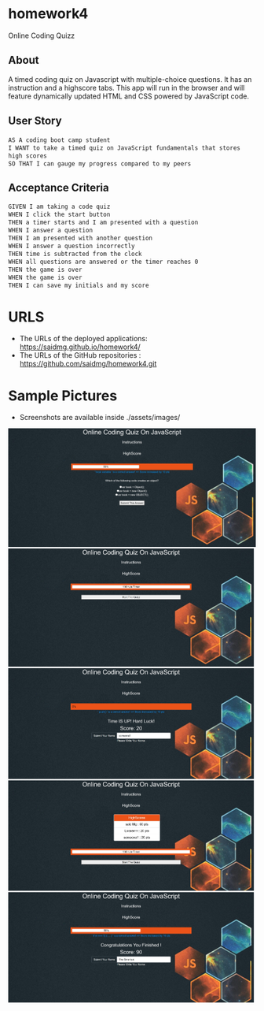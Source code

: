 # homework4
Online Coding Quizz

## About

A timed coding quiz on Javascript with multiple-choice questions. It has an instruction and a highscore tabs. This app will run in the browser and will feature dynamically updated HTML and CSS powered by JavaScript code.

## User Story

```
AS A coding boot camp student
I WANT to take a timed quiz on JavaScript fundamentals that stores high scores
SO THAT I can gauge my progress compared to my peers
```

## Acceptance Criteria

```
GIVEN I am taking a code quiz
WHEN I click the start button
THEN a timer starts and I am presented with a question
WHEN I answer a question
THEN I am presented with another question
WHEN I answer a question incorrectly
THEN time is subtracted from the clock
WHEN all questions are answered or the timer reaches 0
THEN the game is over
WHEN the game is over
THEN I can save my initials and my score
```

# URLS
* The URLs of the deployed applications:  https://saidmg.github.io/homework4/
* The URLs of the GitHub repositories  :  https://github.com/saidmg/homework4.git

# Sample Pictures
* Screenshots are available inside ./assets/images/

![GitHub Logo](/Assets/images/capture2.JPG)
![GitHub Logo](/Assets/images/capture4.jpeg)
![GitHub Logo](/Assets/images/capture5.jpeg)
![GitHub Logo](/Assets/images/capture6.jpeg)
![GitHub Logo](/Assets/images/capture7.jpeg)


